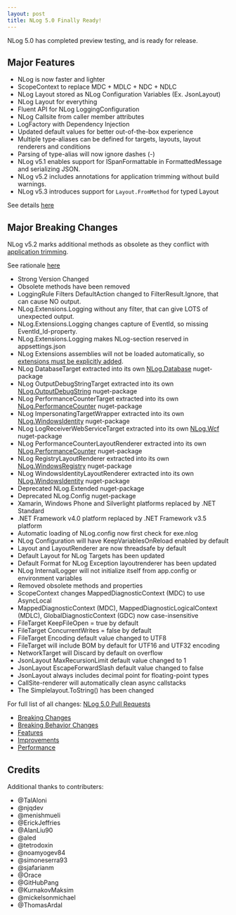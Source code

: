 ```yaml
---
layout: post
title: NLog 5.0 Finally Ready!
---
```


NLog 5.0 has completed preview testing, and is ready for release.

## Major Features

- NLog is now faster and lighter
- ScopeContext to replace MDC + MDLC + NDC + NDLC
- NLog Layout stored as NLog Configuration Variables (Ex. JsonLayout)
- NLog Layout for everything
- Fluent API for NLog LoggingConfiguration
- NLog Callsite from caller member attributes
- LogFactory with Dependency Injection
- Updated default values for better out-of-the-box experience
- Multiple type-aliases can be defined for targets, layouts, layout renderers and conditions
- Parsing of type-alias will now ignore dashes (-)
- NLog v5.1 enables support for ISpanFormattable in FormattedMessage and serializing JSON.
- NLog v5.2 includes annotations for application trimming without build warnings.
- NLog v5.3 introduces support for `Layout.FromMethod` for typed Layout

See details [here](https://nlog-project.org/2021/08/25/nlog-5-0-preview1-ready.html)

## Major Breaking Changes

NLog v5.2 marks additional methods as obsolete as they conflict with [application trimming](https://nlog-project.org/2023/05/30/nlog-5-2-trim-warnings.html).

See rationale [here](https://nlog-project.org/2021/08/25/nlog-5-0-preview1-ready.html)

- Strong Version Changed
- Obsolete methods have been removed
- LoggingRule Filters DefaultAction changed to FilterResult.Ignore, that can cause NO output.
- NLog.Extensions.Logging without any filter, that can give LOTS of unexpected output.
- NLog.Extensions.Logging changes capture of EventId, so missing EventId_Id-property.
- NLog.Extensions.Logging makes NLog-section reserved in appsettings.json
- NLog Extensions assemblies will not be loaded automatically, so [extensions must be explicitly added](https://github.com/NLog/NLog/wiki/Register-your-custom-component).
- NLog DatabaseTarget extracted into its own [NLog.Database](https://www.nuget.org/packages/NLog.Database) nuget-package
- NLog OutputDebugStringTarget extracted into its own [NLog.OutputDebugString](https://www.nuget.org/packages/NLog.OutputDebugString) nuget-package
- NLog PerformanceCounterTarget extracted into its own [NLog.PerformanceCounter](https://www.nuget.org/packages/NLog.PerformanceCounter) nuget-package
- NLog ImpersonatingTargetWrapper extracted into its own [NLog.WindowsIdentity](https://www.nuget.org/packages/NLog.WindowsIdentity) nuget-package
- NLog LogReceiverWebServiceTarget extracted into its own [NLog.Wcf](https://www.nuget.org/packages/NLog.Wcf) nuget-package
- NLog PerformanceCounterLayoutRenderer extracted into its own [NLog.PerformanceCounter](https://www.nuget.org/packages/NLog.PerformanceCounter) nuget-package
- NLog RegistryLayoutRenderer extracted into its own [NLog.WindowsRegistry](https://www.nuget.org/packages/NLog.WindowsRegistry) nuget-package
- NLog WindowsIdentityLayoutRenderer extracted into its own [NLog.WindowsIdentity](https://www.nuget.org/packages/NLog.WindowsIdentity) nuget-package
- Deprecated NLog.Extended nuget-package
- Deprecated NLog.Config nuget-package
- Xamarin, Windows Phone and Silverlight platforms replaced by .NET Standard
- .NET Framework v4.0 platform replaced by .NET Framework v3.5 platform
- Automatic loading of NLog.config now first check for exe.nlog
- NLog Configuration will have KeepVariablesOnReload enabled by default
- Layout and LayoutRenderer are now threadsafe by default
- Default Layout for NLog Targets has been updated
- Default Format for NLog Exception layoutrenderer has been updated
- NLog InternalLogger will not initialize itself from app.config or environment variables
- Removed obsolete methods and properties
- ScopeContext changes MappedDiagnosticContext (MDC) to use AsyncLocal
- MappedDiagnosticContext (MDC), MappedDiagnosticLogicalContext (MDLC), GlobalDiagnosticContext (GDC) now case-insensitive
- FileTarget KeepFileOpen = true by default
- FileTarget ConcurrentWrites = false by default
- FileTarget Encoding default value changed to UTF8
- FileTarget will include BOM by default for UTF16 and UTF32 encoding
- NetworkTarget will Discard by default on overflow
- JsonLayout MaxRecursionLimit default value changed to 1
- JsonLayout EscapeForwardSlash default value changed to false
- JsonLayout always includes decimal point for floating-point types
- CallSite-renderer will automatically clean async callstacks
- The Simplelayout.ToString() has been changed

For full list of all changes: [NLog 5.0 Pull Requests](https://github.com/NLog/NLog/pulls?q=is%3Apr+is%3Amerged+milestone:%225.0%22)

- [Breaking Changes](https://github.com/NLog/NLog/pulls?q=is%3Apr+label%3A%22breaking%20change%22+is%3Amerged+milestone:%225.0%22)
- [Breaking Behavior Changes](https://github.com/NLog/NLog/pulls?q=is%3Apr+label%3A%22breaking%20behavior%20change%22+is%3Amerged+milestone:%225.0%22)
- [Features](https://github.com/NLog/NLog/pulls?q=is%3Apr+label%3A%22Feature%22+is%3Amerged+milestone:%225.0%22)
- [Improvements](https://github.com/NLog/NLog/pulls?q=is%3Apr+label%3A%22Enhancement%22+is%3Amerged+milestone:%225.0%22)
- [Performance](https://github.com/NLog/NLog/pulls?q=is%3Apr+label%3A%22Performance%22+is%3Amerged+milestone:%225.0%22)

## Credits
Additional thanks to contributers:

- @TalAloni
- @njqdev
- @menishmueli
- @ErickJeffries
- @AlanLiu90
- @aled
- @tetrodoxin
- @noamyogev84
- @simoneserra93
- @sjafarianm
- @Orace
- @GitHubPang
- @KurnakovMaksim
- @mickelsonmichael
- @ThomasArdal
